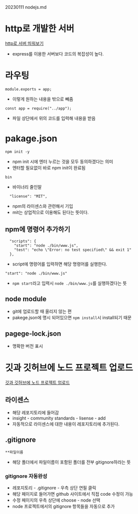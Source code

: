 20230111 nodejs.md

# http로 개발한 서버
[http로 서버 띄워보기](https://youtu.be/7gF09WFGK4I)

- express를 이용한 서버보다 코드의 복잡성이 높다.

# 라우팅

```
module.exports = app;
```
- 이렇게 원하는 내용을 밖으로 빼줌

```
const app = require("../app");
```
- 파일 상단에서 위의 코드를 입력해 내용을 받음 


# pakage.json

```
npm init -y
```
- npm init 시에 엔터 누르는 것을 모두 동의하겠다는 의미
- 엔터할 필요없이 바로 npm init이 완료됨

`bin`
- 바이너리 줄인말

```
  "license": "MIT", 
```
- npm의 라이센스와 관련해서 기입
- mit는 상업적으로 이용해도 된다는 뜻이다.


## npm에 명령어 추가하기

```
  "scripts": {
    "start": "node ./bin/www.js",
    "test": "echo \"Error: no test specified\" && exit 1"
  },
```
- script에 명령어를 입력하면 해당 명령어를 실행한다.

```
"start": "node ./bin/www.js"
```
- `npm start`라고 입력시 `node ./bin/www.js`를 실행하겠다는 뜻

## node module
- git에 업로드할 때 올리지 않는 편
- pakege.json에 명시 되어있으면 `npm install`시 install되기 때문

## pagege-lock.json
- 명확한 버전 표시


# 깃과 깃허브에 노드 프로젝트 업로드

[깃과 깃허브에 노드 프로젝트 업로드](https://youtu.be/FN9nOLqyNEc?list=PLSK4WsJ8JS4cQ-niGNum4bkK_THHOizTs)

## 라이센스

- 해당 레포지토리에 들어감
- insight - community standards - lisense - add
- 자동적으로 라이센스에 대한 내용이 레포지토리에 추가된다.

## .gitignore

```
**파일이름
```
- 해당 폴더에서 파일이름이 포함된 폴더를 전부 gitignore하라는 뜻


### gitignore 자동완성
- 레포지토리 - .gitignore - 우측 상단 연필 클릭
- 해당 페이지로 들어가면 github 사이트에서 직접 code 수정이 가능
- 수정 페이지의 우측 상단에 choose - node 선택
- node 프로젝트에서의 gitignore 항목들을 자동으로 추가

